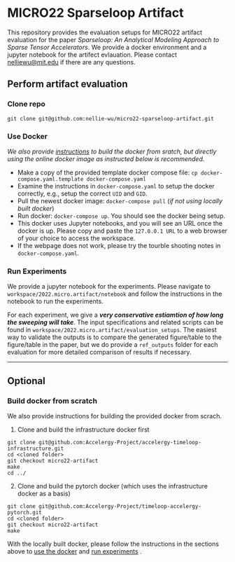 # MICRO22 Sparseloop Artifact

This repository provides the evaluation setups for MICRO22 artifact evaluation for the paper *Sparseloop: An Analytical Modeling Approach to Sparse Tensor Accelerators*. We provide a docker environment and a jupyter notebook for the artifect evlauation. Please contact nelliewu@mit.edu if there are any questions.

## Perform artifact evaluation

### Clone repo

```
git clone git@github.com:nellie-wu/micro22-sparseloop-artifact.git
```

### Use Docker

*We also provide [instructions](#build-docker-from-scratch) to build the docker from sratch, but directly using the online docker image as instructed below is recommended.*

- Make a copy of the provided template docker compose file: `cp docker-compose.yaml.template docker-compose.yaml`
- Examine the instructions in `docker-compose.yaml` to setup the docker correctly, e.g., setup the correct `UID` and `GID`.
- Pull the newest docker image: `docker-compose pull` (*if not using locally built docker*)
- Run docker: `docker-compose up`. You should see the docker being setup.
- This docker uses Jupyter notebooks, and you will see an URL once the docker is up. Please copy and paste the `127.0.0.1 URL`
to a web browser of your choice to access the workspace. 
- If the webpage does not work, please try the tourble shooting notes in `docker-compose.yaml`.

### Run Experiments

We provide a jupyter notebook for the experiments.  Please navigate to `workspace/2022.micro.artifact/notebook` and follow the instructions in the notebook to run the experiments. 

For each experiment, we give a ***very conservative estiamtion of how long the sweeping will take***. The input specifications and related scripts can be found in `workspace/2022.micro.artifact/evaluation_setups`. The easiest way to validate the outputs is to compare the generated figure/table to the figure/table in the paper, but we do provide a `ref_outputs` folder for each evaluation for more detailed comparison of results if necessary.

--------------------------------------
## Optional
### Build docker from scratch

We also provide instructions for building the provided docker from scrach. 

1) Clone and build the infrastructure docker first

```
git clone git@github.com:Accelergy-Project/accelergy-timeloop-infrastructure.git
cd <cloned folder>
git checkout micro22-artifact
make
cd ../
```

2) Clone and build the pytorch docker (which uses the infrastructure docker as a basis)
```
git clone git@github.com:Accelergy-Project/timeloop-accelergy-pytorch.git
cd <cloned folder>
git checkout micro22-artifact
make
```

With the locally built docker, please follow the instructions in the sections above to [use the docker](#using-docker) and [run experiments](#running-experiments) .
